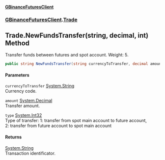 #### [GBinanceFuturesClient](./index.md 'index')
### [GBinanceFuturesClient](./GBinanceFuturesClient.md 'GBinanceFuturesClient').[Trade](./GBinanceFuturesClient-Trade.md 'GBinanceFuturesClient.Trade')
## Trade.NewFundsTransfer(string, decimal, int) Method
Transfer funds between futures and spot account. Weight: 5.  
```csharp
public string NewFundsTransfer(string currencyToTransfer, decimal amount, int type);
```
#### Parameters
<a name='GBinanceFuturesClient-Trade-NewFundsTransfer(string_decimal_int)-currencyToTransfer'></a>
`currencyToTransfer` [System.String](https://docs.microsoft.com/en-us/dotnet/api/System.String 'System.String')  
Currency code.  
  
<a name='GBinanceFuturesClient-Trade-NewFundsTransfer(string_decimal_int)-amount'></a>
`amount` [System.Decimal](https://docs.microsoft.com/en-us/dotnet/api/System.Decimal 'System.Decimal')  
Transfer amount.  
  
<a name='GBinanceFuturesClient-Trade-NewFundsTransfer(string_decimal_int)-type'></a>
`type` [System.Int32](https://docs.microsoft.com/en-us/dotnet/api/System.Int32 'System.Int32')  
Type of transfer: 1: transfer from spot main account to future account,    
            2: transfer from future account to spot main account  
  
#### Returns
[System.String](https://docs.microsoft.com/en-us/dotnet/api/System.String 'System.String')  
Transaction identificator.  
